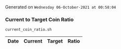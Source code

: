 Generated on `Wednesday 06-October-2021 at 00:58:04`

### Current to Target Coin Ratio
`current_coin_ratio.sh`

Date|Current|Target|Ratio
---|---|---|---
